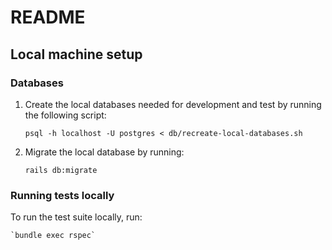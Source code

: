 # README

## Local machine setup

### Databases 
1.  Create the local databases needed for development and test by running the following script:
    
    `psql -h localhost -U postgres < db/recreate-local-databases.sh`
    
1.  Migrate the local database by running:

    `rails db:migrate`
    
### Running tests locally

To run the test suite locally, run:

    `bundle exec rspec`